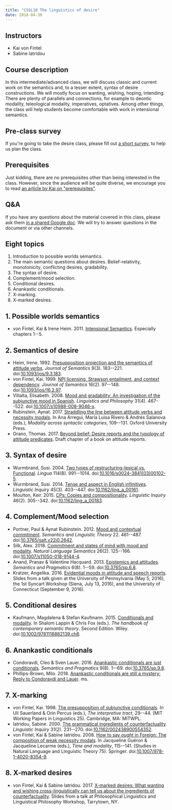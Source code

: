 ```yaml
---
title: "CSSL18 The linguistics of desire"
date: 2018-04-30
---
```


## Instructors

- Kai von Fintel
- Sabine Iatridou

## Course description

In this intermediate/advanced class, we will discuss classic and current work on the semantics and, to a lesser extent, syntax of desire constructions. We will mostly focus on wanting, wishing, hoping, intending. There are plenty of parallels and connections, for example to deontic modality, teleological modality, imperatives, optatives. Among other things, the class will help students become comfortable with work in intensional semantics. 

## Pre-class survey

If you're going to take the desire class, please fill out [a short survey](https://goo.gl/forms/YILxL4uDe2ByEc762), to help us plan the class.

## Prerequisites

Just kidding, there are no prerequisites other than being interested in the class. However, since the audience will be quite diverse, we encourage you to read [an article by Kai on "prerequisites"](http://www.kaivonfintel.org/prerequisites/).

## Q&A

If you have any questions about the material covered in this class, please ask them [in a shared Google doc](https://goo.gl/2HESTX). We will try to answer questions in the document or via other channels.

## Eight topics

1. Introduction to possible worlds semantics.
2. The main semantic questions about desires. Belief-relativity, monotonicity, conflicting desires, gradability.
3. The syntax of desire.
4. Complement/mood selection.
5. Conditional desires.
6. Anankastic conditionals.
7. X-marking.
8. X-marked desires.

## 1. Possible worlds semantics

- von Fintel, Kai & Irene Heim. 2011. [Intensional Semantics](/pdf/fintel-heim-2011-intensional.pdf). Especially chapters 1--5.

## 2. Semantics of desire

- Heim, Irene. 1992. [Presupposition projection and the semantics of attitude verbs](/pdf/heim-1992-attitudes.pdf). *Journal of Semantics* 9(3). 183--221. doi:[10.1093/jos/9.3.183](https://doi.org/10.1093/jos/9.3.183).
- von Fintel, Kai. 1999. [NPI licensing, Strawson entailment, and context dependency](/pdf/fintel-1999-npi.pdf). *Journal of Semantics* 16(2). 97--148. doi:[10.1093/jos/16.2.97](https://doi.org/10.1093/jos/16.2.97).
- Villalta, Elisabeth. 2008. [Mood and gradability: An investigation of the subjunctive mood in Spanish](/pdf/villalta-2008-subjunctive.pdf). *Linguistics and Philosophy* 31(4). 467--522. doi:[10.1007/s10988-008-9046-x](https://doi.org/10.1007/s10988-008-9046-x).
- Rubinstein, Aynat. 2017. [Straddling the line between attitude verbs and necessity modals](/pdf/rubinstein-2017-straddling.pdf). In Ana Arregui, María Luisa Rivero & Andrés Salanova (eds.), *Modality across syntactic categories*, 109--131. Oxford University Press.
- Grano, Thomas. 2017. [Beyond belief: Desire reports and the typology of attitude predicates](/pdf/grano-2017-want-chapter.pdf). Draft chapter of a book on attitude reports.

## 3. Syntax of desire

- Wurmbrand, Susi. 2004. [Two types of restructuring-lexical vs. Functional](/pdf/wurmbrand-2004-two-types.pdf). *Lingua* 114(8). 991--1014. doi:[10.1016/s0024-3841(03)00102-5](https://doi.org/10.1016/s0024-3841(03)00102-5).
- Wurmbrand, Susi. 2014. [Tense and aspect in English infinitives](/pdf/wurmbrand-2014-infinitive-tense.pdf). *Linguistic Inquiry* 45(3). 403--447. doi:[10.1162/ling\_a\_00161](https://doi.org/10.1162/ling_a_00161).
- Moulton, Keir. 2015. [CPs: Copies and compositionality](/pdf/moulton-2015-CPs.pdf). *Linguistic Inquiry* 46(2). 305--342. doi:[10.1162/ling\_a\_00183](https://doi.org/10.1162/ling_a_00183).

## 4. Complement/Mood selection

- Portner, Paul & Aynat Rubinstein. 2012. [Mood and contextual commitment](/pdf/portner-rubinstein-2012-mood.pdf). *Semantics and Linguistic Theory* 22. 461--487. doi:[10.3765/salt.v22i0.2642](https://doi.org/10.3765/salt.v22i0.2642).
- Silk, Alex. 2018. [Commitment and states of mind with mood and modality](/pdf/silk-2018-mood.pdf). *Natural Language Semantics* 26(2). 125--166. doi:[10.1007/s11050-018-9144-4](https://doi.org/10.1007/s11050-018-9144-4).
- Anand, Pranav & Valentine Hacquard. 2013. [Epistemics and attitudes](https://doi.org/10.3765/sp.6.8). *Semantics and Pragmatics* 6(8). 1--59. doi:[10.3765/sp.6.8](https://doi.org/10.3765/sp.6.8).
- Kratzer, Angelika. 2016. [Evidential moods in attitude and speech reports](/pdf/kratzer-2016-evidential-moods-uconn_stamped.pdf). Slides from a talk given at the University of Pennsylvania (May 5, 2016), the 1st Syncart Workshop (Siena, July 13, 2016), and the University of Connecticut (September 9, 2016).

## 5. Conditional desires

- Kaufmann, Magdalena & Stefan Kaufmann. 2015. [Conditionals and modality](/pdf/kaufmann-kaufmann-2015-conditionals-modals.pdf). In Shalom Lappin & Chris Fox (eds.). *The handbook of contemporary semantic theory*. Second Edition. Wiley. doi:[10.1002/9781118882139.ch8](https://doi.org/10.1002/9781118882139.ch8).

## 6. Anankastic conditionals

- Condoravdi, Cleo & Sven Lauer. 2016. [Anankastic conditionals are just conditionals](https://doi.org/10.3765/sp.9.8). *Semantics and Pragmatics* 9(8). 1--69. doi:[10.3765/sp.9.8](https://doi.org/10.3765/sp.9.8).
- Phillips-Brown, Milo. 2018. [Anankastic conditionals are still a mystery: Reply to Condoravdi and Lauer](/pdf/phillips-brown-2018-anankastics.pdf). ms.

## 7. X-marking

- von Fintel, Kai. 1998. [The presupposition of subjunctive conditionals](http://mit.edu/fintel/fintel-1998-subjunctive.pdf). In Uli Sauerland & Orin Percus (eds.), *The interpretive tract*, 29--44. (MIT Working Papers in Linguistics 25). Cambridge, MA: MITWPL.
- Iatridou, Sabine. 2000. [The grammatical ingredients of counterfactuality](/pdf/iatridou-2000-ingredients.pdf). *Linguistic Inquiry* 31(2). 231--270. doi:[10.1162/002438900554352](https://doi.org/10.1162/002438900554352).
- von Fintel, Kai & Sabine Iatridou. 2008. [How to say *ought* in Foreign: The composition of weak necessity modals](/pdf/fintel-iatridou-2008-ought.pdf). In Jacqueline Guéron & Jacqueline Lecarme (eds.), *Time and modality*, 115--141. (Studies in Natural Language and Linguistic Theory 75). Springer. doi:[10.1007/978-1-4020-8354-9](https://doi.org/10.1007/978-1-4020-8354-9).

## 8. X-marked desires

- von Fintel, Kai & Sabine Iatridou. 2017. [X-marked desires: What wanting and wishing cross-linguistically can tell us about the ingredients of counterfactuality](http://mit.edu/fintel/ks-x-phlip-slides.pdf). Slides from a talk at Philosophical Linguistics and Linguistical Philosophy Workshop, Tarrytown, NY. 